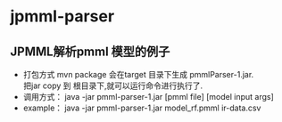 # jpmml-parser
## JPMML解析pmml 模型的例子
- 打包方式
  mvn package 
  会在target 目录下生成 pmmlParser-1.jar.<br/>
  把jar copy 到 根目录下,就可以运行命令进行执行了.
- 调用方式：
  java -jar pmml-parser-1.jar [pmml file] [model input args] <br/>
- example：
  java -jar pmml-parser-1.jar model_rf.pmml ir-data.csv
